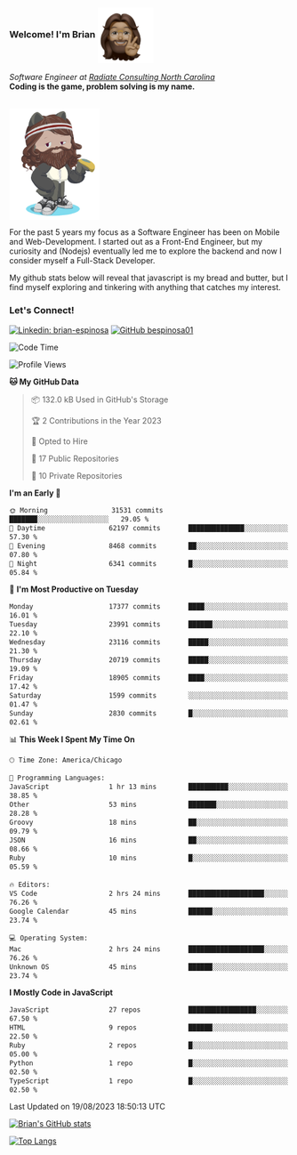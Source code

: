###  Welcome! I'm Brian <img align="center" src="https://github.com/bespinosa01/bespinosa01/blob/main/assets/peace-animoji.png" height="100" /></h2>
<p><em>Software Engineer at <a href="https://www.radiateconsulting.coop/north-carolina-tech-coop">Radiate Consulting North Carolina</a>
 <br/>
<!-- </br>Developer Consultant at <a href="https://codethedream.org/">Code The Dream</a> -->
</em> <b>Coding is the game, problem solving is my name.</b></p>

<br/>


 <img align="center" src="https://github.com/bespinosa01/bespinosa01/blob/main/assets/octo-me.png" height="200" /> 
 <p>
 For the past 5 years my focus as a Software Engineer has been on Mobile and Web-Development. I started out as a Front-End Engineer, but my curiosity and (Nodejs) eventually led me to explore the backend and now I consider myself a Full-Stack Developer.
</p>
<p>
 My github stats below will reveal that javascript is my bread and butter, but I find myself exploring and tinkering with anything that catches my interest. 
 </p>
 
 
### Let's Connect!

[![Linkedin: brian-espinosa](https://img.shields.io/badge/-brian--espinosa-blue?style=flat-square&logo=Linkedin&logoColor=white&link=https://www.linkedin.com/in/brian-espinosa/)](https://www.linkedin.com/in/brian-espinosa/)
[![GitHub bespinosa01](https://img.shields.io/github/followers/bespinosa01?label=follow&style=social)](https://github.com/bespinosa01)



<!--START_SECTION:waka-->
![Code Time](http://img.shields.io/badge/Code%20Time-1%2C282%20hrs%2055%20mins-blue)

![Profile Views](http://img.shields.io/badge/Profile%20Views-0-blue)

**🐱 My GitHub Data** 

> 📦 132.0 kB Used in GitHub's Storage 
 > 
> 🏆 2 Contributions in the Year 2023
 > 
> 💼 Opted to Hire
 > 
> 📜 17 Public Repositories 
 > 
> 🔑 10 Private Repositories 
 > 
**I'm an Early 🐤** 

```text
🌞 Morning                31531 commits       ███████░░░░░░░░░░░░░░░░░░   29.05 % 
🌆 Daytime                62197 commits       ██████████████░░░░░░░░░░░   57.30 % 
🌃 Evening                8468 commits        ██░░░░░░░░░░░░░░░░░░░░░░░   07.80 % 
🌙 Night                  6341 commits        █░░░░░░░░░░░░░░░░░░░░░░░░   05.84 % 
```
📅 **I'm Most Productive on Tuesday** 

```text
Monday                   17377 commits       ████░░░░░░░░░░░░░░░░░░░░░   16.01 % 
Tuesday                  23991 commits       ██████░░░░░░░░░░░░░░░░░░░   22.10 % 
Wednesday                23116 commits       █████░░░░░░░░░░░░░░░░░░░░   21.30 % 
Thursday                 20719 commits       █████░░░░░░░░░░░░░░░░░░░░   19.09 % 
Friday                   18905 commits       ████░░░░░░░░░░░░░░░░░░░░░   17.42 % 
Saturday                 1599 commits        ░░░░░░░░░░░░░░░░░░░░░░░░░   01.47 % 
Sunday                   2830 commits        █░░░░░░░░░░░░░░░░░░░░░░░░   02.61 % 
```


📊 **This Week I Spent My Time On** 

```text
🕑︎ Time Zone: America/Chicago

💬 Programming Languages: 
JavaScript               1 hr 13 mins        ██████████░░░░░░░░░░░░░░░   38.85 % 
Other                    53 mins             ███████░░░░░░░░░░░░░░░░░░   28.28 % 
Groovy                   18 mins             ██░░░░░░░░░░░░░░░░░░░░░░░   09.79 % 
JSON                     16 mins             ██░░░░░░░░░░░░░░░░░░░░░░░   08.66 % 
Ruby                     10 mins             █░░░░░░░░░░░░░░░░░░░░░░░░   05.59 % 

🔥 Editors: 
VS Code                  2 hrs 24 mins       ███████████████████░░░░░░   76.26 % 
Google Calendar          45 mins             ██████░░░░░░░░░░░░░░░░░░░   23.74 % 

💻 Operating System: 
Mac                      2 hrs 24 mins       ███████████████████░░░░░░   76.26 % 
Unknown OS               45 mins             ██████░░░░░░░░░░░░░░░░░░░   23.74 % 
```

**I Mostly Code in JavaScript** 

```text
JavaScript               27 repos            █████████████████░░░░░░░░   67.50 % 
HTML                     9 repos             ██████░░░░░░░░░░░░░░░░░░░   22.50 % 
Ruby                     2 repos             █░░░░░░░░░░░░░░░░░░░░░░░░   05.00 % 
Python                   1 repo              █░░░░░░░░░░░░░░░░░░░░░░░░   02.50 % 
TypeScript               1 repo              █░░░░░░░░░░░░░░░░░░░░░░░░   02.50 % 
```




 Last Updated on 19/08/2023 18:50:13 UTC
<!--END_SECTION:waka-->


<!--  Github STATS -->
[![Brian's GitHub stats](https://github-readme-stats.vercel.app/api?username=bespinosa01&hide=stars,contribs&count_private=true&show_icons=true)](https://github.com/anuraghazra/github-readme-stats)

[![Top Langs](https://github-readme-stats.vercel.app/api/top-langs/?username=bespinosa01&layout=compact)](https://github.com/anuraghazra/github-readme-stats)



<!--
**bespinosa01/bespinosa01** is a ✨ _special_ ✨ repository because its `README.md` (this file) appears on your GitHub profile.

Here are some ideas to get you started:

- 🔭 I’m currently working on ...
- 🌱 I’m currently learning ...
- 👯 I’m looking to collaborate on ...
- 🤔 I’m looking for help with ...
- 💬 Ask me about ...
- 📫 How to reach me: ...
- 😄 Pronouns: ...
- ⚡ Fun fact: ...
-->
